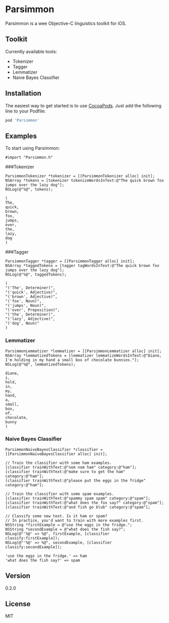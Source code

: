 Parsimmon
=========

Parsimmon is a wee Objective-C linguistics toolkit for iOS.


Toolkit
----
Currently available tools:
- Tokenizer
- Tagger
- Lemmatizer
- Naive Bayes Classifier


Installation
----

The easiest way to get started is to use [CocoaPods](http://cocoapods.org/). Just add the following line to your Podfile:

```ruby
pod 'Parsimmon'
```

Examples
----

To start using Parsimmon:
```obj-c
#import "Parsimmon.h"
```


###Tokenizer

```obj-c
ParsimmonTokenizer *tokenizer = [[ParsimmonTokenizer alloc] init];
NSArray *tokens = [tokenizer tokenizeWordsInText:@"The quick brown fox jumps over the lazy dog"];
NSLog(@"%@", tokens);
```

```
(
The,
quick,
brown,
fox,
jumps,
over,
the,
lazy,
dog
)
```


###Tagger

```obj-c
ParsimmonTagger *tagger = [[ParsimmonTagger alloc] init];
NSArray *taggedTokens = [tagger tagWordsInText:@"The quick brown fox jumps over the lazy dog"];
NSLog(@"%@", taggedTokens);
```

```
(
"('The', Determiner)",
"('quick', Adjective)",
"('brown', Adjective)",
"('fox', Noun)",
"('jumps', Noun)",
"('over', Preposition)",
"('the', Determiner)",
"('lazy', Adjective)",
"('dog', Noun)"
)
```


### Lemmatizer

```obj-c
ParsimmonLemmatizer *lemmatizer = [[ParsimmonLemmatizer alloc] init];
NSArray *lemmatizedTokens = [lemmatizer lemmatizeWordsInText:@"Diane, I'm holding in my hand a small box of chocolate bunnies."];
NSLog(@"%@", lemmatizedTokens);
```

```
diane,
i,
hold,
in,
my,
hand,
a,
small,
box,
of,
chocolate,
bunny
)
```


### Naive Bayes Classifier

```obj-c
ParsimmonNaiveBayesClassifier *classifier = [[ParsimmonNaiveBayesClassifier alloc] init];

// Train the classifier with some ham examples.
[classifier trainWithText:@"nom nom ham" category:@"ham"];
[classifier trainWithText:@"make sure to get the ham" category:@"ham"];
[classifier trainWithText:@"please put the eggs in the fridge" category:@"ham"];

// Train the classifier with some spam examples.
[classifier trainWithText:@"spammy spam spam" category:@"spam"];
[classifier trainWithText:@"what does the fox say?" category:@"spam"];
[classifier trainWithText:@"and fish go blub" category:@"spam"];

// Classify some new text. Is it ham or spam?
// In practice, you'd want to train with more examples first.
NSString *firstExample = @"use the eggs in the fridge.";
NSString *secondExample = @"what does the fish say?";
NSLog(@"'%@' => %@", firstExample, [classifier classify:firstExample]);
NSLog(@"'%@' => %@", secondExample, [classifier classify:secondExample]);
```

```
'use the eggs in the fridge.' => ham
'what does the fish say?' => spam
```


Version
----

0.2.0


License
----

MIT
